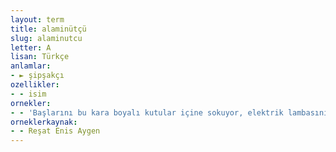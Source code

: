 ```yaml
---
layout: term
title: alaminütçü
slug: alaminutcu
letter: A
lisan: Türkçe
anlamlar:
- ► şipşakçı
ozellikler:
- - isim
ornekler:
- - 'Başlarını bu kara boyalı kutular içine sokuyor, elektrik lambasının kamaştırıcı ışığında ilaç ampullerini teker teker gözden geçiriyordular: Alaminütçü sokak fotoğrafçıları objektifi ayarlamak için siyah bez altına nasıl girerse...'
orneklerkaynak:
- - Reşat Enis Aygen
---
```

